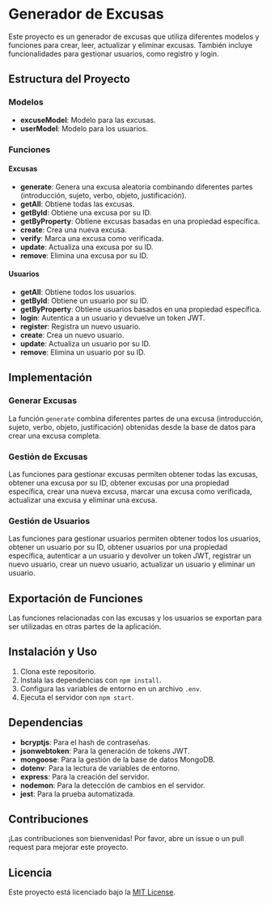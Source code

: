 # Generador de Excusas

Este proyecto es un generador de excusas que utiliza diferentes modelos y funciones para crear, leer, actualizar y eliminar excusas. También incluye funcionalidades para gestionar usuarios, como registro y login.

## Estructura del Proyecto

### Modelos

- **excuseModel**: Modelo para las excusas.
- **userModel**: Modelo para los usuarios.

### Funciones

#### Excusas

- **generate**: Genera una excusa aleatoria combinando diferentes partes (introducción, sujeto, verbo, objeto, justificación).
- **getAll**: Obtiene todas las excusas.
- **getById**: Obtiene una excusa por su ID.
- **getByProperty**: Obtiene excusas basadas en una propiedad específica.
- **create**: Crea una nueva excusa.
- **verify**: Marca una excusa como verificada.
- **update**: Actualiza una excusa por su ID.
- **remove**: Elimina una excusa por su ID.

#### Usuarios

- **getAll**: Obtiene todos los usuarios.
- **getById**: Obtiene un usuario por su ID.
- **getByProperty**: Obtiene usuarios basados en una propiedad específica.
- **login**: Autentica a un usuario y devuelve un token JWT.
- **register**: Registra un nuevo usuario.
- **create**: Crea un nuevo usuario.
- **update**: Actualiza un usuario por su ID.
- **remove**: Elimina un usuario por su ID.

## Implementación

### Generar Excusas

La función `generate` combina diferentes partes de una excusa (introducción, sujeto, verbo, objeto, justificación) obtenidas desde la base de datos para crear una excusa completa.

### Gestión de Excusas

Las funciones para gestionar excusas permiten obtener todas las excusas, obtener una excusa por su ID, obtener excusas por una propiedad específica, crear una nueva excusa, marcar una excusa como verificada, actualizar una excusa y eliminar una excusa.

### Gestión de Usuarios

Las funciones para gestionar usuarios permiten obtener todos los usuarios, obtener un usuario por su ID, obtener usuarios por una propiedad específica, autenticar a un usuario y devolver un token JWT, registrar un nuevo usuario, crear un nuevo usuario, actualizar un usuario y eliminar un usuario.

## Exportación de Funciones

Las funciones relacionadas con las excusas y los usuarios se exportan para ser utilizadas en otras partes de la aplicación.

## Instalación y Uso

1. Clona este repositorio.
2. Instala las dependencias con `npm install`.
3. Configura las variables de entorno en un archivo `.env`.
4. Ejecuta el servidor con `npm start`.

## Dependencias

- **bcryptjs**: Para el hash de contraseñas.
- **jsonwebtoken**: Para la generación de tokens JWT.
- **mongoose**: Para la gestión de la base de datos MongoDB.
- **dotenv**: Para la lectura de variables de entorno.
- **express**: Para la creación del servidor.
- **nodemon**: Para la detección de cambios en el servidor.
- **jest**: Para la prueba automatizada.


## Contribuciones

¡Las contribuciones son bienvenidas! Por favor, abre un issue o un pull request para mejorar este proyecto.

## Licencia

Este proyecto está licenciado bajo la [MIT License](LICENSE).